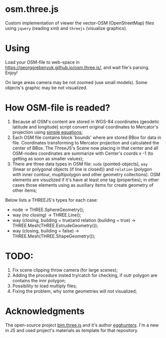 # osm.three.js
Custom implementation of viewer the vector-OSM (OpenStreetMap) files using `jquery` (reading xml) and `threejs` (visualize graphics).

# Using
Load your OSM-file to web-space in  https://georggrebenyuk.github.io/osm.three.js/, and wait file's parsing. Enjoy!

On large areas camera may be not zoomed (use small models). Some objects's graphic may be not visualized.

# How OSM-file is readed?

1. Because all OSM's content are stored in WGS-84 coordinates (geodetic latitude and longitude) script convert original coordinates to Mercator's projection using [simple equations](https://wiki.openstreetmap.org/wiki/Mercator#JavaScript);
2. Each OSM file contains block 'bounds' where are stored BBox for data in file. Coordinates transforming to Mercator projection and calculated the center of BBox. The ThreeJS's Scene now placing in that center and all OSM-nodes coordinates are summarize with Center's coords x -1 (to getting as soon as smaller values);
3. There are three data types in OSM file: `node` (pointed-objects), `way` (linear or polygonal objects (if line is closed)) and `relation` (polygon with inner contour, mupltipolygon and other geometry collections). OSM elements are visuzlized if it's have at least one tag (properties); in other cases those elements using as auxiliary items for create geometry of other items;

Below lists a THREEJS's types for each case:
- node -> THREE.SphereGeometry();
- way (no closing) -> THREE.Line();
- way (closing, building = true)and relation (building = true) -> THREE.Mesh(THREE.ExtrudeGeometry());
- way (closing, building = false) -> THREE.Mesh(THREE.ShapeGeometry());



# TODO:

1. Fix scene clipping throw camera (for large scenes);
2. Adding the procedure insted try/catch for checking, if outr polygon are contains the innr polygon;
3. Possibility to load multiply files;
4. Fixing the problem, why some geometries will not visualized;

# Acknowledgments
The open-source project [bim.three.js](https://github.com/egghunters/bim-viewer) and it's author [egghunters](https://github.com/egghunters). I'm a new in JS and used project's materials as template for that repository.